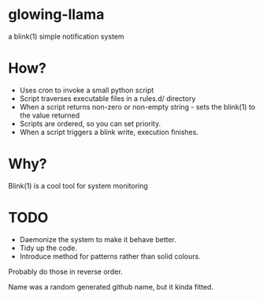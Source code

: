 glowing-llama
=============

a blink(1) simple notification system

How?
====

+ Uses cron to invoke a small python script
+ Script traverses executable files in a rules.d/ directory
+ When a script returns non-zero or non-empty string - sets the blink(1) to the value returned
+ Scripts are ordered, so you can set priority.
+ When a script triggers a blink write, execution finishes.

Why?
====

Blink(1) is a cool tool for system monitoring

TODO
====

+ Daemonize the system to make it behave better.
+ Tidy up the code.
+ Introduce method for patterns rather than solid colours.

Probably do those in reverse order.

Name was a random generated github name, but it kinda fitted.
